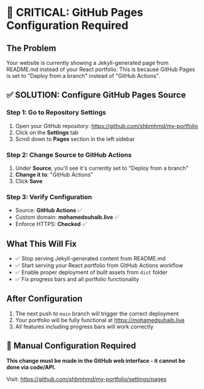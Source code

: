 # 🚨 CRITICAL: GitHub Pages Configuration Required

## The Problem
Your website is currently showing a Jekyll-generated page from README.md instead of your React portfolio. This is because GitHub Pages is set to "Deploy from a branch" instead of "GitHub Actions".

## ✅ SOLUTION: Configure GitHub Pages Source

### Step 1: Go to Repository Settings
1. Open your GitHub repository: https://github.com/shbmhmd/my-portfolio
2. Click on the **Settings** tab
3. Scroll down to **Pages** section in the left sidebar

### Step 2: Change Source to GitHub Actions
1. Under **Source**, you'll see it's currently set to "Deploy from a branch"
2. **Change it to**: "GitHub Actions"
3. Click **Save**

### Step 3: Verify Configuration
- Source: **GitHub Actions** ✅
- Custom domain: **mohamedsuhaib.live** ✅
- Enforce HTTPS: **Checked** ✅

## What This Will Fix
- ✅ Stop serving Jekyll-generated content from README.md
- ✅ Start serving your React portfolio from GitHub Actions workflow  
- ✅ Enable proper deployment of built assets from `dist` folder
- ✅ Fix progress bars and all portfolio functionality

## After Configuration
1. The next push to `main` branch will trigger the correct deployment
2. Your portfolio will be fully functional at https://mohamedsuhaib.live
3. All features including progress bars will work correctly

## 🔧 Manual Configuration Required
**This change must be made in the GitHub web interface - it cannot be done via code/API.**

Visit: https://github.com/shbmhmd/my-portfolio/settings/pages
